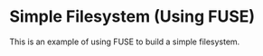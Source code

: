 Simple Filesystem (Using FUSE)
=======================================

This is an example of using FUSE to build a simple filesystem.
